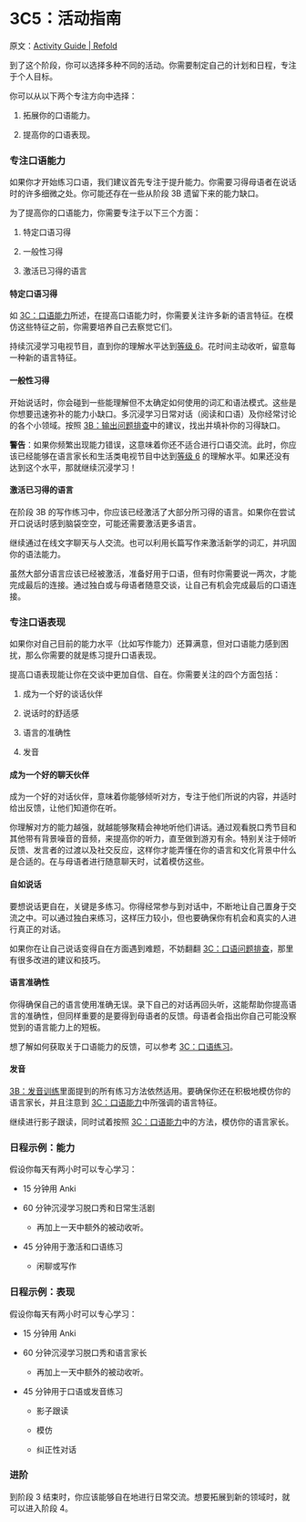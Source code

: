 # 3C5：活动指南

原文：[Activity Guide | Refold](https://refold.la/roadmap/stage-3/c/activity-guide)

到了这个阶段，你可以选择多种不同的活动。你需要制定自己的计划和日程，专注于个人目标。

你可以从以下两个专注方向中选择：

1. 拓展你的口语能力。

2. 提高你的口语表现。

### 专注口语能力

如果你才开始练习口语，我们建议首先专注于提升能力。你需要习得母语者在说话时的许多细微之处。你可能还存在一些从阶段 3B 遗留下来的能力缺口。

为了提高你的口语能力，你需要专注于以下三个方面：

1. 特定口语习得

2. 一般性习得

3. 激活已习得的语言

#### 特定口语习得

如 [3C：口语能力](https://refold.la/roadmap/stage-3/c/speaking-competence)所述，在提高口语能力时，你需要关注许多新的语言特征。在模仿这些特征之前，你需要培养自己去察觉它们。

持续沉浸学习电视节目，直到你的理解水平达到[等级 6](https://refold.la/roadmap/stage-2/a/levels-of-comprehension#Level-6-Automatic)。花时间主动收听，留意每一种新的语言特征。

#### 一般性习得

开始说话时，你会碰到一些能理解但不太确定如何使用的词汇和语法模式。这些是你想要迅速弥补的能力小缺口。多沉浸学习日常对话（阅读和口语）及你经常讨论的各个小领域。按照 [3B：输出问题排查](https://refold.la/roadmap/stage-3/b/output-troubleshooting)中的建议，找出并填补你的习得缺口。

**警告**：如果你频繁出现能力错误，这意味着你还不适合进行口语交流。此时，你应该已经能够在语言家长和生活类电视节目中达到[等级 6](https://refold.la/roadmap/stage-2/a/levels-of-comprehension#Level-6-Automatic) 的理解水平。如果还没有达到这个水平，那就继续沉浸学习！

#### 激活已习得的语言

在阶段 3B 的写作练习中，你应该已经激活了大部分所习得的语言。如果你在尝试开口说话时感到脑袋空空，可能还需要激活更多语言。

继续通过在线文字聊天与人交流。也可以利用长篇写作来激活新学的词汇，并巩固你的语法能力。

虽然大部分语言应该已经被激活，准备好用于口语，但有时你需要说一两次，才能完成最后的连接。通过独白或与母语者随意交谈，让自己有机会完成最后的口语连接。

### 专注口语表现

如果你对自己目前的能力水平（比如写作能力）还算满意，但对口语能力感到困扰，那么你需要的就是练习提升口语表现。

提高口语表现能让你在交谈中更加自信、自在。你需要关注的四个方面包括：

1. 成为一个好的谈话伙伴

2. 说话时的舒适感

3. 语言的准确性

4. 发音

#### 成为一个好的聊天伙伴

成为一个好的对话伙伴，意味着你能够倾听对方，专注于他们所说的内容，并适时给出反馈，让他们知道你在听。

你理解对方的能力越强，就越能够聚精会神地听他们讲话。通过观看脱口秀节目和其他带有背景噪音的音频，来提高你的听力，直至做到游刃有余。特别关注于倾听反馈、发言者的过渡以及社交反应，这样你才能弄懂在你的语言和文化背景中什么是合适的。在与母语者进行随意聊天时，试着模仿这些。

#### 自如说话

要想说话更自在，关键是多练习。你得经常参与到对话中，不断地让自己置身于交流之中。可以通过独白来练习，这样压力较小，但也要确保你有机会和真实的人进行真正的对话。

如果你在让自己说话变得自在方面遇到难题，不妨翻翻 [3C：口语问题排查](https://refold.la/roadmap/stage-3/c/speaking-troubleshooting)，那里有很多改进的建议和技巧。

#### 语言准确性

你得确保自己的语言使用准确无误。录下自己的对话再回头听，这能帮助你提高语言的准确性，但同样重要的是要得到母语者的反馈。母语者会指出你自己可能没察觉到的语言能力上的短板。

想了解如何获取关于口语能力的反馈，可以参考 [3C：口语练习](https://refold.la/roadmap/stage-3/c/speaking-practice)。

#### 发音

[3B：发音训练](https://refold.la/roadmap/stage-3/b/pronunciation-training)里面提到的所有练习方法依然适用。要确保你还在积极地模仿你的语言家长，并且注意到 [3C：口语能力](https://refold.la/roadmap/stage-3/c/speaking-competence)中所强调的语言特征。

继续进行影子跟读，同时试着按照 [3C：口语能力](https://refold.la/roadmap/stage-3/c/speaking-competence)中的方法，模仿你的语言家长。

### 日程示例：能力

假设你每天有两小时可以专心学习：

- 15 分钟用 Anki

- 60 分钟沉浸学习脱口秀和日常生活剧

  - 再加上一天中额外的被动收听。

- 45 分钟用于激活和口语练习

  - 闲聊或写作

### 日程示例：表现

假设你每天有两小时可以专心学习：

- 15 分钟用 Anki

- 60 分钟沉浸学习脱口秀和语言家长

  - 再加上一天中额外的被动收听。

- 45 分钟用于口语或发音练习

  - 影子跟读

  - 模仿

  - 纠正性对话

### 进阶

到阶段 3 结束时，你应该能够自在地进行日常交流。想要拓展到新的领域时，就可以进入阶段 4。